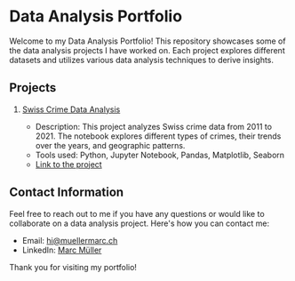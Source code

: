 # Data Analysis Portfolio

Welcome to my Data Analysis Portfolio! This repository showcases some of the data analysis projects I have worked on. Each project explores different datasets and utilizes various data analysis techniques to derive insights.

## Projects

1. [Swiss Crime Data Analysis](https://github.com/mrcm1/Data-Analysis-Portfolio/blob/main/Swiss%20Crime%20Data%20Analysis/Swiss%20Crime%20Data%20Analysis%202011%20-%202021.ipynb)

   - Description: This project analyzes Swiss crime data from 2011 to 2021. The notebook explores different types of crimes, their trends over the years, and geographic patterns.
   - Tools used: Python, Jupyter Notebook, Pandas, Matplotlib, Seaborn
   - [Link to the project](https://github.com/mrcm1/Data-Analysis-Portfolio/blob/main/Swiss%20Crime%20Data%20Analysis/Swiss%20Crime%20Data%20Analysis%202011%20-%202021.ipynb)

<!-- Add more projects here -->

## Contact Information

Feel free to reach out to me if you have any questions or would like to collaborate on a data analysis project. Here's how you can contact me:

- Email: [hi@muellermarc.ch](mailto:hi@muellermarc.ch)
- LinkedIn: [Marc Müller](https://www.linkedin.com/in/marcmueller10)


Thank you for visiting my portfolio!
